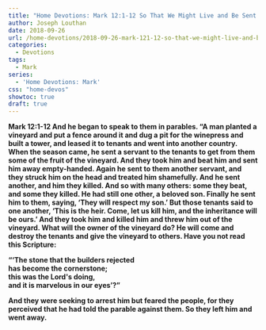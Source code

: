 ```yaml
---
title: "Home Devotions: Mark 12:1-12 So That We Might Live and Be Sent By Him"
author: Joseph Louthan
date: 2018-09-26
url: /home-devotions/2018-09-26-mark-121-12-so-that-we-might-live-and-be.md/
categories:
  - Devotions
tags:
  - Mark
series:
  - 'Home Devotions: Mark'
css: "home-devos"
showtoc: true
draft: true
---
```

**Mark 12:1-12 And he began to speak to them in parables. “A man planted a vineyard and put a fence around it and dug a pit for the winepress and built a tower, and leased it to tenants and went into another country. When the season came, he sent a servant to the tenants to get from them some of the fruit of the vineyard. And they took him and beat him and sent him away empty-handed. Again he sent to them another servant, and they struck him on the head and treated him shamefully. And he sent another, and him they killed. And so with many others: some they beat, and some they killed. He had still one other, a beloved son. Finally he sent him to them, saying, ‘They will respect my son.’ But those tenants said to one another, ‘This is the heir. Come, let us kill him, and the inheritance will be ours.’ And they took him and killed him and threw him out of the vineyard. What will the owner of the vineyard do? He will come and destroy the tenants and give the vineyard to others. Have you not read this Scripture:**

**“‘The stone that the builders rejected  
has become the cornerstone;  
this was the Lord's doing,  
and it is marvelous in our eyes’?”**

**And they were seeking to arrest him but feared the people, for they perceived that he had told the parable against them. So they left him and went away.**